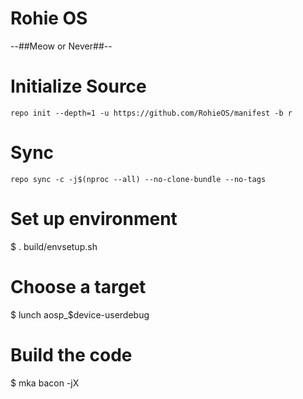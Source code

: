   # Rohie OS #
--##Meow or   Never##--

# Initialize Source
    repo init --depth=1 -u https://github.com/RohieOS/manifest -b r
    

# Sync
    repo sync -c -j$(nproc --all) --no-clone-bundle --no-tags

# Set up environment
$ . build/envsetup.sh

# Choose a target
$ lunch aosp_$device-userdebug

# Build the code
$ mka bacon -jX
